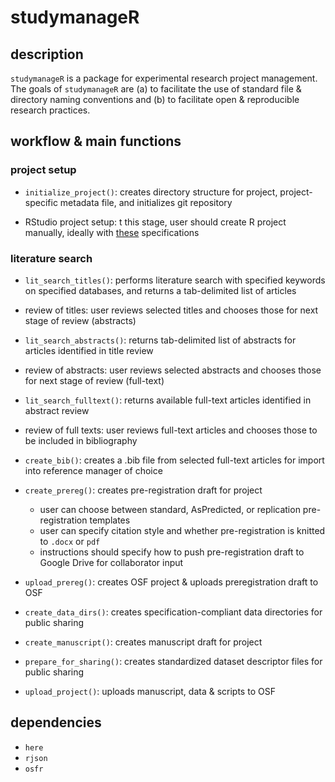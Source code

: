 # studymanageR

## description

`studymanageR` is a package for experimental research project management. The goals of `studymanageR` are (a) to facilitate the use of standard file & directory naming conventions and (b) to facilitate open & reproducible research practices.

## workflow & main functions

### project setup

- `initialize_project()`: creates directory structure for project, project-specific metadata file, and initializes git repository

- RStudio project setup: t this stage, user should create R project manually, ideally with [these](https://www.tidyverse.org/blog/2017/12/workflow-vs-script/) specifications

### literature search

- `lit_search_titles()`: performs literature search with specified keywords on specified databases, and returns a tab-delimited list of articles

- review of titles: user reviews selected titles and chooses those for next stage of review (abstracts)

- `lit_search_abstracts()`: returns tab-delimited list of abstracts for articles identified in title review

- review of abstracts: user reviews selected abstracts and chooses those for next stage of review (full-text)

- `lit_search_fulltext()`: returns available full-text articles identified in abstract review

- review of full texts: user reviews full-text articles and chooses those to be included in bibliography

- `create_bib()`: creates a .bib file from selected full-text articles for import into reference manager of choice

- `create_prereg()`: creates pre-registration draft for project

  - user can choose between standard, AsPredicted, or replication pre-registration templates
  - user can specify citation style and whether pre-registration is knitted to `.docx` or `pdf`
  - instructions should specify how to push pre-registration draft to Google Drive for collaborator input

- `upload_prereg()`: creates OSF project & uploads preregistration draft to OSF

- `create_data_dirs()`: creates specification-compliant data directories for public sharing

- `create_manuscript()`: creates manuscript draft for project

- `prepare_for_sharing()`: creates standardized dataset descriptor files for public sharing

- `upload_project()`: uploads manuscript, data & scripts to OSF

## dependencies

- `here`
- `rjson`
- `osfr`
